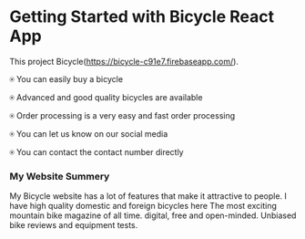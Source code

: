 # Getting Started with Bicycle React App

This project Bicycle(https://bicycle-c91e7.firebaseapp.com/).




⍟ You can easily buy a bicycle

⍟ Advanced and good quality bicycles are available

⍟ Order processing is a very easy and fast order processing

⍟ You can let us know on our social media

⍟ You can contact the contact number directly

### My Website Summery

My Bicycle website has a lot of features that make it attractive to people.
I have high quality domestic and foreign bicycles here
The most exciting mountain bike magazine of all time. digital, free and open-minded. Unbiased bike reviews and equipment tests.

 


